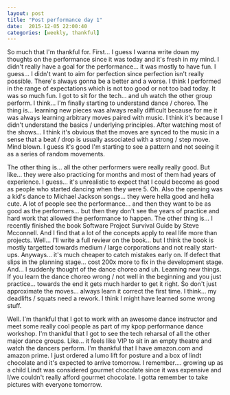 ```yaml
---
layout: post
title: "Post performance day 1"
date:  2015-12-05 22:00:40
categories: [weekly, thankful]
---
```

So much that I'm thankful for. First... I guess I wanna write down my thoughts on the performance since it was today and it's fresh in my mind. I didn't really have a goal for the performance... it was mostly to have fun. I guess... I didn't want to aim for perfection since perfection isn't really possible. There's always gonna be a better and a worse. I think I performed in the range of expectations which is not too good or not too bad today. It was so much fun. I got to sit for the tech... and uh watch the other group perform. I think... I'm finally starting to understand dance / choreo. The thing is... learning new pieces was always really difficult because for me it was always learning arbitrary moves paired with music. I think it's because I didn't understand the basics / underlying principles. After watching most of the shows... I think it's obvious that the moves are synced to the music in a sense that a beat / drop is usually associated with a strong / step move. Mind blown. I guess it's good I'm starting to see a pattern and not seeing it as a series of random movements.

The other thing is... all the other performers were really really good. But like... they were also practicing for months and most of them had years of experience. I guess... it's unrealistic to expect that I could become as good as people who started dancing when they were 5. Oh. Also the opening was a kid's dance to Michael Jackson songs... they were hella good and hella cute. A lot of people see the performance... and then they want to be as good as the performers... but then they don't see the years of practice and hard work that allowed the performance to happen. The other thing is... I recently finished the book Software Project Survival Guide by Steve Mcconnell. And I find that a lot of the concepts apply to real life more than projects. Well... I'll write a full review on the book... but I think the book is mostly targetted towards medium / large corporations and not really start-ups. Anyways... it's much cheaper to catch mistakes early on. If defect that slips in the planning stage... cost 200x more to fix in the development stage. And... I suddenly thought of the dance choreo and uh. Learning new things. If you learn the dance choreo wrong / not well in the beginning and you just practice... towards the end it gets much harder to get it right. So don't just approximate the moves... always learn it correct the first time. I think... my deadlifts / squats need a rework. I think I might have learned some wrong stuff.

Well. I'm thankful that I got to work with an awesome dance instructor and meet some really cool people as part of my kpop performance dance workshop. I'm thankful that I got to see the tech reharsal of all the other major dance groups. Like... it feels like VIP to sit in an empty theatre and watch the dancers perform. I'm thankful that I have amazon.com and amazon prime. I just ordered a lumo lift for posture and a box of lindt chocolate and it's expected to arrive tomorrow. I remember.... growing up as a child Lindt was considered gourmet chocolate since it was expensive and I/we couldn't really afford gourmet chocolate. I gotta remember to take pictures with everyone tomorrow. 
